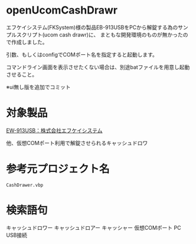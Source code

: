 # openUcomCashDrawr
エフケイシステム(FKSystem)様の製品EB-913USBをPCから解錠する為のサンプルスクリプト(ucom cash drawr)に、
まともな開発環境のものが無かったので作成しました。

引数、もしくはconfigでCOMポート名を指定すると起動します。

コマンドライン画面を表示させたくない場合は、別途batファイルを用意し起動させること。

※ui無し版を追加でコミット

# 対象製品

[EW-913USB：株式会社エフケイシステム](http://www.fksystem.co.jp/product/03/05/u-913.php)

他、仮想COMポート利用で解錠させられるキャッシュドロワ

# 参考元プロジェクト名

`CashDrawer.vbp`

# 検索語句

キャッシュドロワー キャッシュドロアー キャッシャー 仮想COMポート PC USB接続
